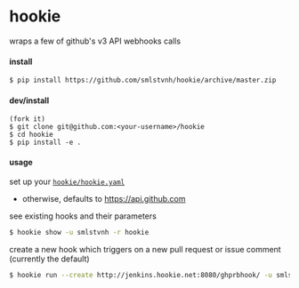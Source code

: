 hookie
===================

wraps a few of github's v3 API webhooks calls

#### install
```bash
$ pip install https://github.com/smlstvnh/hookie/archive/master.zip
```

#### dev/install
```
(fork it)
$ git clone git@github.com:<your-username>/hookie
$ cd hookie
$ pip install -e .
```

#### usage
set up your [`hookie/hookie.yaml`](https://github.com/smlstvnh/hookie/blob/master/hookie/hookie.yaml)
  * otherwise, defaults to https://api.github.com

see existing hooks and their parameters
```bash
$ hookie show -u smlstvnh -r hookie
```

create a new hook which triggers on a new pull request or issue comment (currently the default)
```bash
$ hookie run --create http://jenkins.hookie.net:8080/ghprbhook/ -u smlstvnh -r hookie
```


